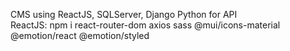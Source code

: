 CMS using ReactJS, SQLServer, Django Python for API  <br/>
ReactJS: npm i react-router-dom axios sass @mui/icons-material @emotion/react @emotion/styled <br/>